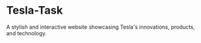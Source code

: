 # Tesla-Task
A stylish and interactive website showcasing Tesla's innovations, products, and technology.
